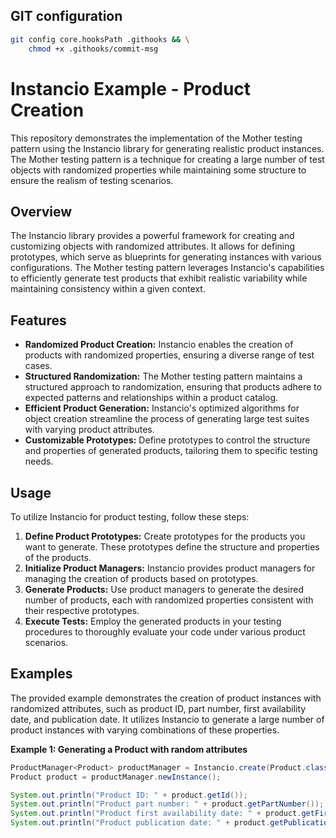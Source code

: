 ## GIT configuration

``` bash
git config core.hooksPath .githooks && \
    chmod +x .githooks/commit-msg
```

# Instancio Example - Product Creation

This repository demonstrates the implementation of the Mother testing pattern using the Instancio library for generating realistic product instances. The Mother testing pattern is a technique for creating a large number of test objects with randomized properties while maintaining some structure to ensure the realism of testing scenarios.

## Overview

The Instancio library provides a powerful framework for creating and customizing objects with randomized attributes. It allows for defining prototypes, which serve as blueprints for generating instances with various configurations. The Mother testing pattern leverages Instancio's capabilities to efficiently generate test products that exhibit realistic variability while maintaining consistency within a given context.

## Features
* **Randomized Product Creation:** Instancio enables the creation of products with randomized properties, ensuring a diverse range of test cases.
* **Structured Randomization:** The Mother testing pattern maintains a structured approach to randomization, ensuring that products adhere to expected patterns and relationships within a product catalog.
* **Efficient Product Generation:** Instancio's optimized algorithms for object creation streamline the process of generating large test suites with varying product attributes.
* **Customizable Prototypes:** Define prototypes to control the structure and properties of generated products, tailoring them to specific testing needs.

## Usage
To utilize Instancio for product testing, follow these steps:
1. **Define Product Prototypes:** Create prototypes for the products you want to generate. These prototypes define the structure and properties of the products.
2. **Initialize Product Managers:** Instancio provides product managers for managing the creation of products based on prototypes.
3. **Generate Products:** Use product managers to generate the desired number of products, each with randomized properties consistent with their respective prototypes.
4. **Execute Tests:** Employ the generated products in your testing procedures to thoroughly evaluate your code under various product scenarios.

## Examples
The provided example demonstrates the creation of product instances with randomized attributes, such as product ID, part number, first availability date, and publication date. It utilizes Instancio to generate a large number of product instances with varying combinations of these properties.

**Example 1: Generating a Product with random attributes**

```java
ProductManager<Product> productManager = Instancio.create(Product.class);
Product product = productManager.newInstance();

System.out.println("Product ID: " + product.getId());
System.out.println("Product part number: " + product.getPartNumber());
System.out.println("Product first availability date: " + product.getFirstAvailabilityDate());
System.out.println("Product publication date: " + product.getPublicationDate());
